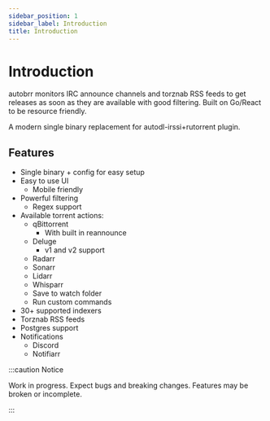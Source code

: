 ```yaml
---
sidebar_position: 1
sidebar_label: Introduction
title: Introduction
---
```


# Introduction

autobrr monitors IRC announce channels and torznab RSS feeds to get releases as soon as they are available with good filtering. Built on Go/React to be resource friendly.

A modern single binary replacement for autodl-irssi+rutorrent plugin.

## Features

* Single binary + config for easy setup
* Easy to use UI
  * Mobile friendly
* Powerful filtering
  * Regex support
* Available torrent actions:
  * qBittorrent
    * With built in reannounce
  * Deluge
    * v1 and v2 support
  * Radarr
  * Sonarr
  * Lidarr
  * Whisparr
  * Save to watch folder
  * Run custom commands
* 30+ supported indexers
* Torznab RSS feeds
* Postgres support
* Notifications
  * Discord
  * Notifiarr

:::caution Notice

Work in progress. Expect bugs and breaking changes. Features may be broken or incomplete.

:::
